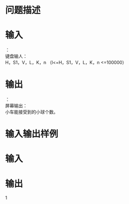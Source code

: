 

# 问题描述

 
</p>

# 输入

：<br/>
键盘输人：<br/>
H，S1，V，L，K，n （l&lt;=H，S1，V，L，K，n        &lt;=100000）
</p>

# 输出

：<br/>
屏幕输出：<br/>
小车能接受到的小球个数。
</p>

# 输入输出样例

 
</p>

# 输入



# 输出


<p>
1
</p>
